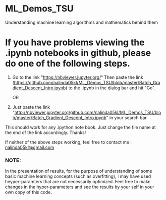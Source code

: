 # ML_Demos_TSU
Understanding machine learning algorithms and mathematics behind them

# If you have problems viewing the .ipynb notebooks in github, please do one of the following steps.
1. Go to the link "https://nbviewer.jupyter.org/"
   Then paste the link (https://github.com/nalinda05kl/ML_Demos_TSU/blob/master/Batch_Gradient_Descent_Intro.ipynb) to the .ipynb in the dialog bar and hit "Go".
   
   OR
   
2. Just paste the link "http://nbviewer.jupyter.org/github.com/nalinda05kl/ML_Demos_TSU/blob/master/Batch_Gradient_Descent_Intro.ipynb" in your search bar.

This should work for any .ipython note book. Just change the file name at the end of the link accordingly. Thanks!

If neither of the above steps working, feel free to contact me : nalinda05kl@gmail.com

### NOTE:
In the presentation of results, for the purpose of understanding of some basic machine learning concepts (such as overfitting), I may have used heyper-paramters that are not necessarily optimized. Feel free to make changes in the hyper-parameters and see the results by your self in your own copy of this code.
  
  
